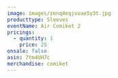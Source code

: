 ```yaml
---
image: images/zenq4eqjvoae5y3t.jpg
producttype: Sleeves
eventName: Air Comiket 2
pricings:
  - quantity: 1
    price: 25
onsale: false
asin: 7tm4UH7c
merchandise: comiket
---
```

